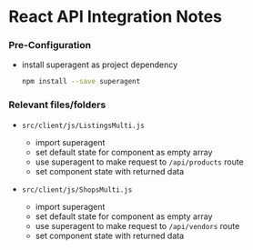 # React API Integration Notes

### Pre-Configuration

+ install superagent as project dependency
  ```sh
  npm install --save superagent
  ```

### Relevant files/folders

+ `src/client/js/ListingsMulti.js`
  - import superagent
  - set default state for component as empty array
  - use superagent to make request to `/api/products` route
  - set component state with returned data

+ `src/client/js/ShopsMulti.js`
  - import superagent
  - set default state for component as empty array
  - use superagent to make request to `/api/vendors` route
  - set component state with returned data
